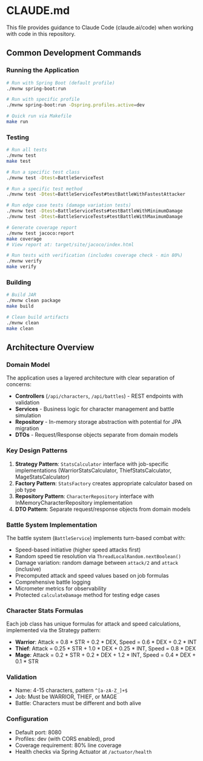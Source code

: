 # CLAUDE.md

This file provides guidance to Claude Code (claude.ai/code) when working with code in this repository.

## Common Development Commands

### Running the Application
```bash
# Run with Spring Boot (default profile)
./mvnw spring-boot:run

# Run with specific profile
./mvnw spring-boot:run -Dspring.profiles.active=dev

# Quick run via Makefile
make run
```

### Testing
```bash
# Run all tests
./mvnw test
make test

# Run a specific test class
./mvnw test -Dtest=BattleServiceTest

# Run a specific test method
./mvnw test -Dtest=BattleServiceTest#testBattleWithFastestAttacker

# Run edge case tests (damage variation tests)
./mvnw test -Dtest=BattleServiceTests#testBattleWithMinimumDamage
./mvnw test -Dtest=BattleServiceTests#testBattleWithMaximumDamage

# Generate coverage report
./mvnw test jacoco:report
make coverage
# View report at: target/site/jacoco/index.html

# Run tests with verification (includes coverage check - min 80%)
./mvnw verify
make verify
```

### Building
```bash
# Build JAR
./mvnw clean package
make build

# Clean build artifacts
./mvnw clean
make clean
```

## Architecture Overview

### Domain Model
The application uses a layered architecture with clear separation of concerns:
- **Controllers** (`/api/characters`, `/api/battles`) - REST endpoints with validation
- **Services** - Business logic for character management and battle simulation
- **Repository** - In-memory storage abstraction with potential for JPA migration
- **DTOs** - Request/Response objects separate from domain models

### Key Design Patterns
1. **Strategy Pattern**: `StatsCalculator` interface with job-specific implementations (WarriorStatsCalculator, ThiefStatsCalculator, MageStatsCalculator)
2. **Factory Pattern**: `StatsFactory` creates appropriate calculator based on job type
3. **Repository Pattern**: `CharacterRepository` interface with InMemoryCharacterRepository implementation
4. **DTO Pattern**: Separate request/response objects from domain models

### Battle System Implementation
The battle system (`BattleService`) implements turn-based combat with:
- Speed-based initiative (higher speed attacks first)
- Random speed tie resolution via `ThreadLocalRandom.nextBoolean()`
- Damage variation: random damage between `attack/2` and `attack` (inclusive)
- Precomputed attack and speed values based on job formulas
- Comprehensive battle logging
- Micrometer metrics for observability
- Protected `calculateDamage` method for testing edge cases

### Character Stats Formulas
Each job class has unique formulas for attack and speed calculations, implemented via the Strategy pattern:
- **Warrior**: Attack = 0.8 * STR + 0.2 * DEX, Speed = 0.6 * DEX + 0.2 * INT
- **Thief**: Attack = 0.25 * STR + 1.0 * DEX + 0.25 * INT, Speed = 0.8 * DEX
- **Mage**: Attack = 0.2 * STR + 0.2 * DEX + 1.2 * INT, Speed = 0.4 * DEX + 0.1 * STR

### Validation
- Name: 4-15 characters, pattern `^[a-zA-Z_]+$`
- Job: Must be WARRIOR, THIEF, or MAGE
- Battle: Characters must be different and both alive

### Configuration
- Default port: 8080
- Profiles: dev (with CORS enabled), prod
- Coverage requirement: 80% line coverage
- Health checks via Spring Actuator at `/actuator/health`
